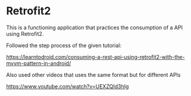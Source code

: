 # Retrofit2

This is a functioning application that practices the consumption of a API using Retrofit2. 

Followed the step process of the given tutorial:

https://learntodroid.com/consuming-a-rest-api-using-retrofit2-with-the-mvvm-pattern-in-android/

Also used other videos that uses the same format but for different APIs

https://www.youtube.com/watch?v=UEXZQId3hIg

